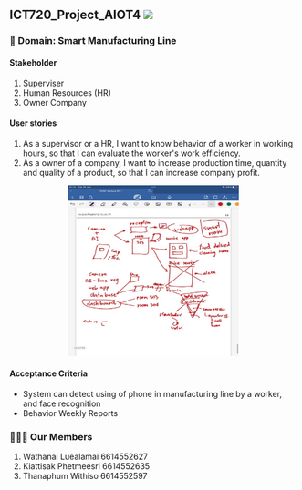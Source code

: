 ## ICT720_Project_AIOT4 <img src="https://raw.githubusercontent.com/MartinHeinz/MartinHeinz/master/wave.gif" width="30px">

### 🏢 Domain: Smart Manufacturing Line
#### Stakeholder
1. Superviser 
2. Human Resources (HR)
3. Owner Company

#### User stories
 1. As a supervisor or a HR, I want to know behavior of a worker in working hours, so that I can evaluate the worker's work efficiency.<br>
 2. As a owner of a company, I want to increase production time, quantity and quality of a product, so that I can increase company profit.<br>
</p>
<p align="center">
 <img  width=300px height=300px src="https://raw.githubusercontent.com/Watthanail/ICT720_Project_AIOT4/master/Images/README/OverviewDraft01_160124.png"><br></p>


#### Acceptance Criteria
<ul>
<li>System can detect using of phone in manufacturing line by a worker, and face recognition </li>

<li>Behavior Weekly Reports</li>
</ul>


### 👩🏻‍💻 Our Members
1. Wathanai Luealamai 6614552627 <br>
2. Kiattisak Phetmeesri 6614552635 <br>
3. Thanaphum Withiso 6614552597 <br>
